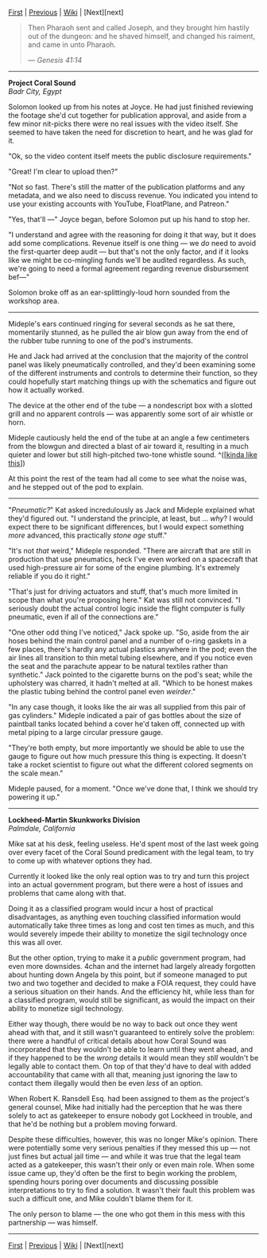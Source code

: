 [First][first] | [Previous][prev] | [Wiki][wiki] | [Next][next]

> Then Pharaoh sent and called Joseph, and they brought him hastily out of the dungeon:
> and he shaved himself, and changed his raiment, and came in unto Pharaoh.
> 
> _&mdash; Genesis 41:14_

--------
**Project Coral Sound**  
*Badr City, Egypt*

Solomon looked up from his notes at Joyce.
He had just finished reviewing the footage she'd cut together for publication approval,
  and aside from a few minor nit-picks there were no real issues with the video itself.
She seemed to have taken the need for discretion to heart, and he was glad for it.

"Ok, so the video content itself meets the public disclosure requirements."

"Great! I'm clear to upload then?"

"Not so fast. There's still the matter of the publication platforms and any metadata,
  and we also need to discuss revenue.
You indicated you intend to use your existing accounts with YouTube, FloatPlane, and Patreon."

"Yes, that'll &mdash;" Joyce began, before Solomon put up his hand to stop her.

"I understand and agree with the reasoning for doing it that way, but it does add some complications.
Revenue itself is one thing &mdash; we _do_ need to avoid the first-quarter deep audit &mdash;
  but that's not the only factor, and if it looks like we might be co-mingling funds we'll be audited regardless.
As such, we're going to need a formal agreement regarding revenue disbursement bef&mdash;"

Solomon broke off as an ear-splittingly-loud horn sounded from the workshop area.

--------

Mideple's ears continued ringing for several seconds as he sat there, momentarily stunned,
  as he pulled the air blow gun away from the end of the rubber tube running to one of the pod's instruments.

He and Jack had arrived at the conclusion that the majority of the control panel was likely pneumatically controlled,
  and they'd been examining some of the different instruments and controls to determine their function,
  so they could hopefully start matching things up with the schematics and figure out how it actually worked.

The device at the other end of the tube &mdash;
  a nondescript box with a slotted grill and no apparent controls &mdash;
  was apparently some sort of air whistle or horn.

Mideple cautiously held the end of the tube at an angle a few centimeters from the blowgun 
  and directed a blast of air toward it,
  resulting in a much quieter and lower but still high-pitched two-tone whistle sound.
  ^([[kinda like this][sound]])

[sound]: http://soundbible.com/1437-Kettle-Whistle.html

At this point the rest of the team had all come to see what the noise was,
  and he stepped out of the pod to explain.

--------

"_Pneumatic?_" Kat asked incredulously as Jack and Mideple explained what they'd figured out.
"I understand the principle, at least, but ... _why_?
I would expect there to be significant differences,
  but I would expect something _more_ advanced, this practically _stone age_ stuff."

"It's not _that_ weird," Mideple responded.
"There are aircraft that are still in production that use pneumatics,
  heck I've even worked on a spacecraft that used high-pressure air for some of the engine plumbing.
It's extremely reliable if you do it right."

"That's just for driving actuators and stuff, that's much more limited in scope than what you're proposing here."
Kat was still not convinced.
"I seriously doubt the actual control logic inside the flight computer is fully pneumatic, even if all of the connections are."

"One other odd thing I've noticed,"
  Jack spoke up.
"So, aside from the air hoses behind the main control panel and a number of o-ring gaskets in a few places,
  there's hardly any actual plastics anywhere in the pod;
  even the air lines all transition to thin metal tubing elsewhere,
  and if you notice even the seat and the parachute appear to be natural textiles rather than synthetic."
Jack pointed to the cigarette burns on the pod's seat; while the upholstery was charred, it hadn't melted at all.
"Which to be honest makes the plastic tubing behind the control panel even _weirder_."

"In any case though, it looks like the air was all supplied from this pair of gas cylinders."
Mideple indicated a pair of gas bottles about the size of paintball tanks located behind a cover he'd taken off,
  connected up with metal piping to a large circular pressure gauge.

"They're both empty, but more importantly we should be able to use the gauge to figure out how much pressure this thing is expecting.
It doesn't take a rocket scientist to figure out what the different colored segments on the scale mean."

Mideple paused, for a moment.
"Once we've done that, I think we should try powering it up."

--------
**Lockheed-Martin Skunkworks Division**  
*Palmdale, California*

Mike sat at his desk, feeling useless.
He'd spent most of the last week going over every facet of the Coral Sound predicament with the legal team,
  to try to come up with whatever options they had.

Currently it looked like the only real option was to try and turn this project into an actual government program,
  but there were a host of issues and problems that came along with that.

Doing it as a classified program would incur a host of practical disadvantages,
  as anything even touching classified information would automatically take three times as long and cost ten times as much,
  and this would severely impede their ability to monetize the sigil technology once this was all over.

But the other option, trying to make it a _public_ government program, had even more downsides.
4chan and the internet had largely already forgotten about hunting down Angela by this point,
  but if someone managed to put two and two together and decided to make a FOIA request,
  they could have a serious situation on their hands.
And the efficiency hit, while less than for a classified program, would still be significant,
  as would the impact on their ability to monetize sigil technology.

Either way though, there would be no way to back out once they went ahead with that,
  and it still wasn't guaranteed to entirely solve the problem:
  there were a handful of critical details about how Coral Sound was incorporated that they wouldn't be able to learn until they went ahead,
  and if they happened to be the _wrong_ details it would mean they _still_ wouldn't be legally able to contact them.
On top of that they'd have to deal with added accountability that came with all that,
  meaning just ignoring the law to contact them illegally would then be even _less_ of an option.

When Robert K. Ransdell Esq. had been assigned to them as the project's general counsel,
  Mike had initially had the perception that he was there solely to act as gatekeeper to ensure nobody got Lockheed in trouble,
  and that he'd be nothing but a problem moving forward.

Despite these difficulties, however, this was no longer Mike's opinion.
There were potentially some very serious penalties if they messed this up &mdash; not just fines but actual jail time &mdash;
  and while it was true that the legal team acted as a gatekeeper,
  this wasn't their only or even main role.
When some issue came up, they'd often be the first to begin working the problem,
  spending hours poring over documents and discussing possible interpretations to try to find a solution.
It wasn't their fault this problem was such a difficult one, and Mike couldn't blame them for it.

The only person to blame &mdash; the one who got them in this mess with this partnership &mdash; was himself.

--------

[First][first] | [Previous][prev] | [Wiki][wiki] | [Next][next]

[first]: https://www.reddit.com/r/HFY/comments/7iqrcn/wheels_within_wheels/
[prev]: https://www.reddit.com/r/HFY/comments/a5jacc/wheels_within_wheels_spellcasting_11/
[wiki]: https://www.reddit.com/r/HFY/wiki/series/wheels_within_wheels
